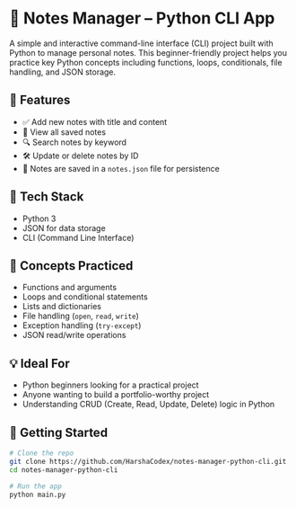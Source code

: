 # 📝 Notes Manager – Python CLI App

A simple and interactive command-line interface (CLI) project built with Python to manage personal notes. This beginner-friendly project helps you practice key Python concepts including functions, loops, conditionals, file handling, and JSON storage.

## 🚀 Features

- ✅ Add new notes with title and content
- 📄 View all saved notes
- 🔍 Search notes by keyword
- 🛠️ Update or delete notes by ID
- 💾 Notes are saved in a `notes.json` file for persistence

## 📁 Tech Stack

- Python 3
- JSON for data storage
- CLI (Command Line Interface)

## 🧠 Concepts Practiced

- Functions and arguments
- Loops and conditional statements
- Lists and dictionaries
- File handling (`open`, `read`, `write`)
- Exception handling (`try-except`)
- JSON read/write operations

## 💡 Ideal For

- Python beginners looking for a practical project
- Anyone wanting to build a portfolio-worthy project
- Understanding CRUD (Create, Read, Update, Delete) logic in Python

## 🚀 Getting Started

```bash
# Clone the repo
git clone https://github.com/HarshaCodex/notes-manager-python-cli.git
cd notes-manager-python-cli

# Run the app
python main.py
